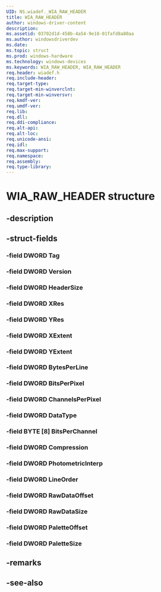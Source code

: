 ```yaml
---
UID: NS.wiadef._WIA_RAW_HEADER
title: WIA_RAW_HEADER
author: windows-driver-content
description: 
ms.assetid: 03702d1d-458b-4a54-9e18-01fafd8a80aa
ms.author: windowsdriverdev
ms.date: 
ms.topic: struct
ms.prod: windows-hardware
ms.technology: windows-devices
ms.keywords: WIA_RAW_HEADER, WIA_RAW_HEADER
req.header: wiadef.h
req.include-header:
req.target-type:
req.target-min-winverclnt:
req.target-min-winversvr:
req.kmdf-ver:
req.umdf-ver:
req.lib:
req.dll:
req.ddi-compliance:
req.alt-api:
req.alt-loc:
req.unicode-ansi:
req.idl:
req.max-support:
req.namespace:
req.assembly:
req.type-library:
---
```


# WIA_RAW_HEADER structure

## -description



## -struct-fields

### -field DWORD Tag			
 	
### -field DWORD Version			
 	
### -field DWORD HeaderSize			
 	
### -field DWORD XRes			
 	
### -field DWORD YRes			
 	
### -field DWORD XExtent			
 	
### -field DWORD YExtent			
 	
### -field DWORD BytesPerLine			
 	
### -field DWORD BitsPerPixel			
 	
### -field DWORD ChannelsPerPixel			
 	
### -field DWORD DataType			
 	
### -field BYTE [8] BitsPerChannel			
 	
### -field DWORD Compression			
 	
### -field DWORD PhotometricInterp			
 	
### -field DWORD LineOrder			
 	
### -field DWORD RawDataOffset			
 	
### -field DWORD RawDataSize			
 	
### -field DWORD PaletteOffset			
 	
### -field DWORD PaletteSize			
 	
## -remarks

## -see-also